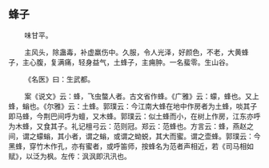 ## 蜂子
<p>&emsp;&emsp;
味甘平。
</p>
<p>&emsp;&emsp;
主风头，除蛊毒，补虚羸伤中。久服，令人光泽，好颜色，不老，大黄蜂子，主心腹，复满痛，轻身益气，土蜂子，主痈肿。一名蜚零。生山谷。
</p>
<p>&emsp;&emsp;
《名医》曰：生武都。
</p>
<p>&emsp;&emsp;
案《说文》云：蜂，飞虫螫人者。古文省作蜂。《广雅》云：蠓，蜂也。又上蜂，螉也。《尔雅》云：土蜂。郭璞云：今江南大蜂在地中作房者为土蜂，啖其子即马蜂，今荆巴间呼为蟺，又木蜂。郭璞云：似土蜂而小，在树上作房，江东亦呼为木蜂，又食其子。礼记檀弓云：范则冠。郑云：范蜂也。方言云：蜂，燕赵之间，谓之蠓螉，其小者，谓之螉，或谓之蚴蜕，其大而蜜。谓之壶蜂。郭璞云：今黑蜂，穿竹木作孔，亦有蜜者，或呼笛师，按蜂名为范者声相近，若《司马相如赋》，以泛为枫。左传：沨沨即汛汛也。
</p>